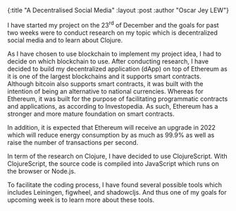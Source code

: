 {:title  "A Decentralised Social Media"
 :layout :post
 :author "Oscar Jey LEW"}

I have started my project on the 23<sup>rd</sup> of December and the goals for past two weeks were to conduct research on my topic which is decentralized social media and to learn about Clojure.

As I have chosen to use blockchain to implement my project idea, I had to decide on which blockchain to use. After conducting research, I have decided to build my decentralized application (dApp) on top of Ethereum as it is one of the largest blockchains and it supports smart contracts. Although bitcoin also supports smart contracts, it was built with the intention of being an alternative to national currencies. Whereas for Ethereum, it was built for the purpose of facilitating programmatic contracts and applications, as according to Investopedia. As such, Ethereum has a stronger and more mature foundation on smart contracts. 

In addition, it is expected that Ethereum will receive an upgrade in 2022 which will reduce energy consumption by as much as 99.9% as well as raise the number of transactions per second.

In term of the research on Clojure, I have decided to use ClojureScript. With ClojureScript, the source code is compiled into JavaScript which runs on the browser or Node.js. 

To facilitate the coding process, I have found several possible tools which includes Leiningen, figwheel, and shadowcljs. And thus one of my goals for upcoming week is to learn more about these tools.

